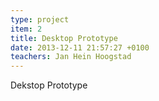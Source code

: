 ```yaml
---
type: project
item: 2
title: Desktop Prototype
date: 2013-12-11 21:57:27 +0100
teachers: Jan Hein Hoogstad
---
```

Dekstop Prototype